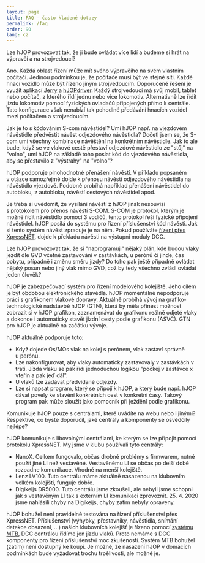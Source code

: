 ```yaml
---
layout: page
title: FAQ – často kladené dotazy
permalink: /faq
order: 90
lang: cz
---
```


<span class="faq-question">Lze hJOP provozovat tak, že ji bude ovládat více
lidí a budeme si hrát na výpravčí a na strojvedoucí?</span>

<span class="faq-answer">Ano. Každá oblast řízení může mít svého výpravčího na
svém vlastním počítači.  Jedinou podmínkou je, že počítače musí být ve stejné
síti.  Každé hnací vozidlo může být řízeno jiným strojvedoucím. Doporučené
řešení je využít aplikací [Jerry](/Jerry) a [hJOPdriver](/androidDriver). Každý
strojvedoucí má svůj mobil, tablet nebo počítač, z kterého řídí jednu nebo více
lokomotiv. Alternativně lze řídit jízdu lokomotiv pomocí fyzických ovladačů
připojených přímo k centrále. Tato konfigurace však nenabízí tak pohodlné
předávání hnacích vozidel mezi počítačem a strojvedoucím.</span>

<span class="faq-question">Jak je to s kódováním S-com návěstidel?
Umí hJOP např. na vjezdovém návěstidle předvěstit návěst odjezdového návěstidla?
Dočetl jsem se, že S-com umí všechny kombinace návěštění na konkrétním návěstidle.
Jak to ale bude, když se ve vlakové cestě přestaví odjezdové návěstidlo ze
"stůj" na "volno", umí hJOP na základě toho poslat kód do vjezdového návěstidla,
aby se přestavilo z "výstrahy" na "volno"?</span>

<span class="faq-answer">hJOP podporuje plnohodnotné přenášení návěstí. V příkladu
popsaném v otázce samozřejmě dojde k přenosu návěsti odjezdového návěstidla
na návěstidlo vjezdové. Podobně probíhá například přenášení návěstidel do autobloku,
z autobloku, návěstí cestových návěstidel apod.

<span class="faq-answer">Je třeba si uvědomit, že vysílání návěstí z hJOP jinak
nesouvisí s protokolem pro přenos návěstí S-COM. S-COM je protokol, kterým je
možné řídit návěstidlo pomocí 3 vodičů, tento protokol řeší fyzické připojení
návěstidel. hJOP posílá do systému pro řízení příslušenství kód návěsti. Jak si
tento systém návěst zpracuje je na něm. Pokud používáte [řízení přes
XpressNET](/trakce), dojde k překladu návěsti na výstupní moduly DCC.</span>

<span class="faq-question">Lze hJOP provozovat tak, že si "naprogramuji" nějaký
plán, kde budou vlaky jezdit dle GVD včetně zastavování v zastávkách, u perónů
či jinde, čas pobytu, případně i změnu směru jízdy?  Do toho pak ještě případně
ovládat nějaký posun nebo jiný vlak mimo GVD, což by tedy všechno zvládl
ovládat jeden člověk?</span>

hJOP je zabezpečovací systém pro řízení modelového kolejiště. Jeho cílem je být
obdobou elektronického stavědla. hJOP momentálně nepodporuje práci s grafikonem
vlakové dopravy. Aktuálně probíhá vývoj na grafiko-technologické nadstavbě hJOP
(GTN), která by měla přinést možnost zobrazit si v hJOP grafikon, zaznamenávat
do grafikonu reálně odjeté vlaky a dokonce i automaticky stavět jízdní cesty
podle grafikonu (ASVC). GTN pro hJOP je aktuálně na začátku vývoje.

hJOP aktuálně podporuje toto:

 * Když dojede Os/MOs vlak na kolej s perónem, vlak zastaví správně u perónu.
 * Lze nakonfigurovat, aby vlaky automaticky zastavovaly v zastávkách v trati.
   Jízda vlaku se pak řídí jednoduchou logikou "počkej v zastávce x vteřin a pak
   jeď dál".
 * U vlaků lze zadávat předvídané odjezdy.
 * Lze si napsat program, který se připojí k hJOP, a který bude např. hJOP dávat
   povely ke stavění konkrétních cest v konkrétní časy. Takový program pak
   může sloužit jako pomocník při ježdění podle grafikonu.

<span class="faq-question">
Komunikuje hJOP pouze s centrálami, které uvádíte na webu nebo i jinými?
Respektive, co byste doporučil, jaké centrály a komponenty se osvědčily nejlépe?
</span>

hJOP komunikuje s libovolnými centrálami, ke kterým se lze připojit pomocí
protokolu XpressNET. My jsme v klubu používali tyto centrály:

 * NanoX. Celkem fungovalo, občas drobné problémy s firmwarem, nutné použít
   jiné LI než vestavěné. Vestavěnému LI se občas po delší době rozpadne komunikace.
   Vhodné na menší kolejiště.
 * Lenz LV100. Tuto centrálu máme aktuálně nasazenou na klubovním velkém kolejišti,
   funguje dobře.
 * Digikeijs DR5000. Tuto centrálu jsme zkoušeli, ale nebyli jsme schopni jak
   s vestavěným LI tak s externím LI komunikaci zprovoznit. 25. 4. 2020 jsme
   nahlásili chyby na Digikeijs, chyby zatím nebyly opraveny.

hJOP bohužel není pravidelně testována na řízení příslušenství přes XpressNET.
Příslušenství (výhybky, přestavníky, návěstidla, snímání detekce obsazení, ...)
našich klubovních kolejišť je řízeno pomocí [systému
MTB](https://mtb.kmz-brno.cz/), DCC centrálou řídíme jen jízdu vlaků.
Proto nemáme s DCC komponenty pro řízení příslušenství moc zkušeností.
Systém MTB bohužel (zatím) není dostupný ke koupi. Je možné, že nasazení hJOP
v domácích podmínkách bude vyžadovat trochu trpělivosti, ale možné je.
